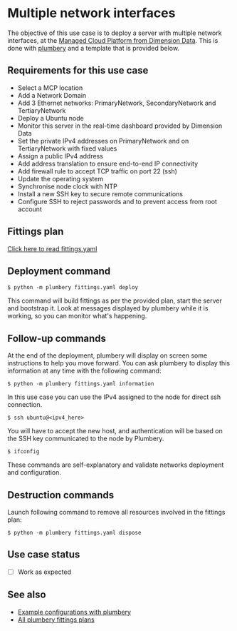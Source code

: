 # Multiple network interfaces

The objective of this use case is to deploy a server with multiple network interfaces, at the [Managed Cloud Platform from Dimension Data](http://cloud.dimensiondata.com/eu/en/).
This is done with [plumbery](https://developer.dimensiondata.com/display/PLUM/Plumbery) and a template that is provided below.

## Requirements for this use case

* Select a MCP location
* Add a Network Domain
* Add 3 Ethernet networks: PrimaryNetwork, SecondaryNetwork and TertiaryNetwork
* Deploy a Ubuntu node
* Monitor this server in the real-time dashboard provided by Dimension Data
* Set the private IPv4 addresses on PrimaryNetwork and on TertiaryNetwork with fixed values
* Assign a public IPv4 address
* Add address translation to ensure end-to-end IP connectivity
* Add firewall rule to accept TCP traffic on port 22 (ssh)
* Update the operating system
* Synchronise node clock with NTP
* Install a new SSH key to secure remote communications
* Configure SSH to reject passwords and to prevent access from root account

## Fittings plan

[Click here to read fittings.yaml](fittings.yaml)

## Deployment command

    $ python -m plumbery fittings.yaml deploy

This command will build fittings as per the provided plan, start the server
and bootstrap it. Look at messages displayed by plumbery while it is
working, so you can monitor what's happening.

## Follow-up commands

At the end of the deployment, plumbery will display on screen some instructions
to help you move forward. You can ask plumbery to display this information
at any time with the following command:

    $ python -m plumbery fittings.yaml information

In this use case you can use the IPv4 assigned to the node for direct ssh
connection.

    $ ssh ubuntu@<ipv4_here>

You will have to accept the new host, and authentication will be based on
the SSH key communicated to the node by Plumbery.

    $ ifconfig

These commands are self-explanatory and validate networks deployment and configuration.

## Destruction commands

Launch following command to remove all resources involved in the fittings plan:

    $ python -m plumbery fittings.yaml dispose

## Use case status

- [ ] Work as expected

## See also

- [Example configurations with plumbery](../)
- [All plumbery fittings plans](../../)

